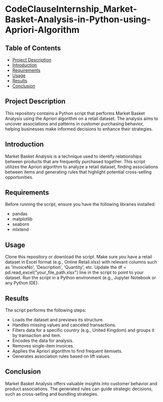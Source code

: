 # CodeClauseInternship_Market-Basket-Analysis-in-Python-using-Apriori-Algorithm

## Table of Contents
- [Project Description](#project-description)
- [Introduction](#introduction)
- [Requirements](Requirements)
- [Usage](#usage)
- [Results](#results)
- [Conclusion](#conclusion)

## Project Description
This repository contains a Python script that performs Market Basket Analysis using the Apriori algorithm on a retail dataset. The analysis aims to uncover associations and patterns in customer purchasing behavior, helping businesses make informed decisions to enhance their strategies.

## Introduction
Market Basket Analysis is a technique used to identify relationships between products that are frequently purchased together. This script utilizes the Apriori algorithm to analyze a retail dataset, finding associations between items and generating rules that highlight potential cross-selling opportunities.

## Requirements
Before running the script, ensure you have the following libraries installed:

- pandas
- matplotlib
- seaborn
- mlxtend

## Usage
Clone this repository or download the script.
Make sure you have a retail dataset in Excel format (e.g., Online Retail.xlsx) with relevant columns such as 'InvoiceNo', 'Description', 'Quantity', etc.
Update the df = pd.read_excel("your_file_path.xlsx") line in the script to point to your dataset.
Run the script in a Python environment (e.g., Jupyter Notebook or any Python IDE).

## Results
The script performs the following steps:
- Loads the dataset and previews its structure.
- Handles missing values and canceled transactions.
- Filters data for a specific country (e.g., United Kingdom) and groups it by transaction and item.
- Encodes the data for analysis.
- Removes single-item invoices.
- Applies the Apriori algorithm to find frequent itemsets.
- Generates association rules based on lift values.

## Conclusion
Market Basket Analysis offers valuable insights into customer behavior and product associations. The generated rules can guide strategic decisions, such as cross-selling and bundling strategies. 
